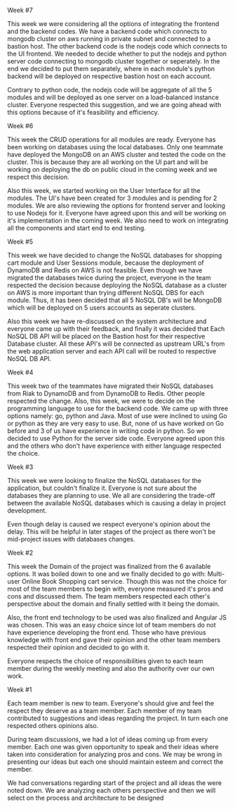 Week #7

This week we were considering all the options of integrating the frontend and the backend codes. We have a backend code which connects to mongodb cluster on aws running in private subnet and connected to a bastion host. The other backend code is the nodejs code which connects to the UI frontend.
We needed to decide whether to put the nodejs and python server code connecting to mongodb cluster together or seperately. In the end we decided to put them separately, where in each module's python backend will be deployed on respective bastion host on each account.

Contrary to python code, the nodejs code will be aggregate of all the 5 modules and will be deployed as one server on a load-balanced instance cluster. Everyone respected this suggestion, and we are going ahead with this options because of it's feasibility and efficiency.

Week #6

This week the CRUD operations for all modules are ready. Everyone has been working on databases using the local databases. Only one teammate have deployed the MongoDB on an AWS cluster and tested the code on the cluster. This is because they are all working on the UI part and will be working on deploying the db on public cloud in the coming week and we respect this decision. 

Also this week, we started working on the User Interface for all the modules. The UI's have been created for 3 modules and is pending for 2 modules. We are also reviewing the options for frontend server and looking to use Nodejs for it. Everyone have agreed upon this and will be working on it's implementation in the coming week. We also need to work on integrating all the components and start end to end testing.

Week #5

This week we have decided to change the NoSQL databases for shopping cart module and User Sessions module, because the deployment of DynamoDB and Redis on AWS is not feasible. Even though we have migrated the databases twice during the project, everyone in the team respected the decision because deploying the NoSQL database as a cluster on AWS is more important than trying different NoSQL DBS for each module. Thus, it has been decided that all 5 NoSQL DB's will be MongoDB which will be deployed on 5 users accounts as seperate clusters.

Also this week we have re-discussed on the system architecture and everyone came up with their feedback, and finally it was decided that Each NoSQL DB API will be placed on the Bastion host for their respective Database cluster. All these API's will be connected as upstream URL's from the web application server and each API call will be routed to respective NoSQL DB API.


Week #4

This week two of the teammates have migrated their NoSQL databases from Riak to DynamoDB and from DynamoDB to Redis. Other people respected the change. Also, this week, we were to decide on the programming language to use for the backend code. We came up with three options namely: go, python and Java. Most of use were inclined to using Go or python as they are very easy to use. But, none of us have worked on Go before and 3 of us have experience in writing code in python. So we decided to use Python for the server side code. Everyone agreed upon this and the others who don't have experience with either language respected the choice. 

Week #3

This week we were looking to finalize the NoSQL databases for the application, but couldn't finalize it. Everyone is not sure about the databases they are planning to use. We all are considering the trade-off between the available NoSQL databases which is causing a delay in project development.

Even though delay is caused we respect everyone's opinion about the delay. This will be helpful in later stages of the project as there won't be mid-project issues with databases changes.

Week #2

This week the Domain of the project was finalized from the 6 available options. It was boiled down to one and we finally decided to go with: Multi-user Online Book Shopping cart service. Though this was not the choice for most of the team members to begin with, everyone measured it's pros and cons and discussed them. The team members respected each other's perspective about the domain and finally settled with it being the domain.

Also, the front end technology to be used was also finalized and Angular JS was chosen. This was an easy choice since lot of team members do not have experience developing the front end. Those who have previous knowledge with front end gave their opinion and the other team members respected their opinion and decided to go with it.

Everyone respects the choice of responsibilities given to each team member during the weekly meeting and also the authority over our own work.

Week #1

Each team member is new to team. Everyone's should give and feel the respect they deserve as a team member. Each member of my team contributed to suggestions and ideas regarding the project. In turn each one respected others opinions also.

During team discussions, we had a lot of ideas coming up from every member. Each one was given opportunity to speak and their ideas where taken into consideration for analyzing pros and cons. We may be wrong in presenting our ideas but each one should maintain esteem and correct the member.

We had conversations regarding start of the project and all ideas the were noted down. We are analyzing each others perspective and then we will select on the process and architecture to be designed
